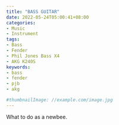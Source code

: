 ```yaml
---
title: "BASS GUITAR"
date: 2022-05-24T05:00:41+08:00
categories:
- Music
- Instrument
tags:
- Bass
- Fender
- Phil Jones Bass X4
- AKG K240S
keywords:
- bass
- fender
- pjb
- akg 

#thumbnailImage: //example.com/image.jpg
---
```


<!--more-->
What to do as a newbee.

